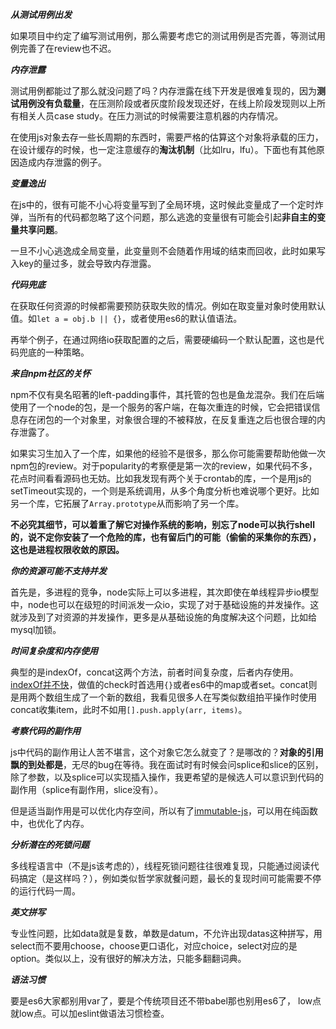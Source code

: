 ***从测试用例出发***

如果项目中约定了编写测试用例，那么需要考虑它的测试用例是否完善，等测试用例完善了在review也不迟。

***内存泄露***

测试用例都能过了那么就没问题了吗？内存泄露在线下开发是很难复现的，因为**测试用例没有负载量**，在压测阶段或者灰度阶段发现还好，在线上阶段发现则以上所有相关人员case study。在压力测试的时候需要注意机器的内存情况。

在使用js对象去存一些长周期的东西时，需要严格的估算这个对象将承载的压力，在设计缓存的时候，也一定注意缓存的**淘汰机制**（比如lru，lfu）。下面也有其他原因造成内存泄露的例子。

***变量逸出***

在js中的，很有可能不小心将变量写到了全局环境，这时候此变量成了一个定时炸弹，当所有的代码都忽略了这个问题，那么逃逸的变量很有可能会引起**非自主的变量共享问题**。

一旦不小心逃逸成全局变量，此变量则不会随着作用域的结束而回收，此时如果写入key的量过多，就会导致内存泄露。

***代码兜底***

在获取任何资源的时候都需要预防获取失败的情况。例如在取变量对象时使用默认值。如`let a = obj.b || {}`，或者使用es6的默认值语法。

再举个例子，在通过网络io获取配置的之后，需要硬编码一个默认配置，这也是代码兜底的一种策略。

***来自npm社区的关怀***

npm不仅有臭名昭著的left-padding事件，其托管的包也是鱼龙混杂。我们在后端使用了一个node的包，是一个服务的客户端，在每次重连的时候，它会把错误信息存在闭包的一个对象里，对象很合理的不被释放，在反复重连之后也很合理的内存泄露了。

如果实习生加入了一个库，如果他的经验不是很多，那么你可能需要帮助他做一次npm包的review。对于popularity的考察便是第一次的review，如果代码不多，花点时间看看源码也无妨。比如我发现有两个关于crontab的库，一个是用js的setTimeout实现的，一个则是系统调用，从多个角度分析也难说哪个更好。比如另一个库，它拓展了`Array.prototype`从而影响了另一个库。

**不必究其细节，可以着重了解它对操作系统的影响，别忘了node可以执行shell的，说不定你安装了一个危险的库，也有留后门的可能（偷偷的采集你的东西），这也是进程权限收敛的原因。**

***你的资源可能不支持并发***

首先是，多进程的竞争，node实际上可以多进程，其次即使在单线程异步io模型中，node也可以在级短的时间派发一众io，实现了对于基础设施的并发操作。这就涉及到了对资源的并发操作，更多是从基础设施的角度解决这个问题，比如给mysql加锁。

***时间复杂度和内存使用***

典型的是indexOf，concat这两个方法，前者时间复杂度，后者内存使用。[indexOf并不快](https://stackoverflow.com/questions/3562919/what-is-the-cost-complexity-of-a-string-indexof-function-call)，做值的check时首选用`{}`或者es6中的map或者set。concat则是用两个数组生成了一个新的数组，我看见很多人在写类似数组拍平操作时使用concat收集item，此时不如用`[].push.apply(arr, items)`。

***考察代码的副作用***

js中代码的副作用让人苦不堪言，这个对象它怎么就变了？是哪改的？**对象的引用飘的到处都是**，无尽的bug在等待。我在面试时有时候会问splice和slice的区别，除了参数，以及splice可以实现插入操作，我更希望的是候选人可以意识到代码的副作用（splice有副作用，slice没有）。

但是适当副作用是可以优化内存空间，所以有了[immutable-js](http://facebook.github.io/immutable-js/)，可以用在纯函数中，也优化了内存。

***分析潜在的死锁问题***

多线程语言中（不是js该考虑的），线程死锁问题往往很难复现，只能通过阅读代码搞定（是这样吗？），例如类似哲学家就餐问题，最长的复现时间可能需要不停的运行代码一周。

***英文拼写***

专业性问题，比如data就是复数，单数是datum，不允许出现datas这种拼写，用select而不要用choose，choose更口语化，对应choice，select对应的是option。类似以上，没有很好的解决方法，只能多翻翻词典。

***语法习惯***

要是es6大家都别用var了，要是个传统项目还不带babel那也别用es6了， low点就low点。可以加eslint做语法习惯检查。